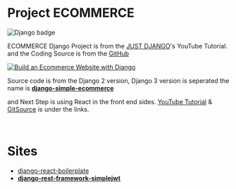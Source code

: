 # Project ECOMMERCE

![Django badge](https://img.shields.io/badge/Django-3.1-blue.svg)

ECOMMERCE Django Project is from the [JUST DJANGO](https://www.youtube.com/playlist?list=PLLRM7ROnmA9F2vBXypzzplFjcHUaKWWP5)'s YouTube Tutorial. and the Coding Source is from the [GitHub](https://github.com/justdjango/django-ecommerce)

[![Build an Ecommerce Website with Django](https://i.ytimg.com/vi/z4USlooVXG0/hqdefault.jpg?sqp=-oaymwEXCNACELwBSFryq4qpAwkIARUAAIhCGAE=&rs=AOn4CLA8QhBJLQ2nI0omuhdYdfUR9QjPTg)](https://www.youtube.com/playlist?list=PLLRM7ROnmA9F2vBXypzzplFjcHUaKWWP5)

Source code is from the Django 2 version, Django 3 version is seperated the name is **[django-simple-ecommerce](https://github.com/justdjango/django-simple-ecommerce)**

and Next Step is using React in the front end sides. [YouTube Tutorial](https://www.youtube.com/playlist?list=PLLRM7ROnmA9Hp8j_1NRCK6pNVFfSf4G7a) & [GitSource](https://github.com/justdjango/django-react-ecommerce) is under the links.

<br/>

# Sites

- [django-react-boilerplate](https://github.com/justdjango/django-react-boilerplate)
- **[django-rest-framework-simplejwt](https://github.com/SimpleJWT/django-rest-framework-simplejwt)**
